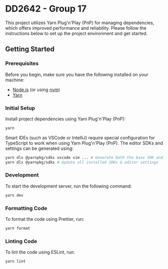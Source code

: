 # DD2642 - Group 17

This project utilizes Yarn Plug'n'Play (PnP) for managing dependencies, which offers improved performance and reliability. Please follow the instructions below to set up the project environment and get started.

## Getting Started

### Prerequisites

Before you begin, make sure you have the following installed on your machine:

- [Node.js](https://nodejs.org/en) (or using [nvm](https://github.com/nvm-sh/nvm))
- [Yarn](https://yarnpkg.com/)

### Initial Setup

Install project dependencies using Yarn Plug'n'Play (PnP):

```sh
yarn
```

Smart IDEs (such as VSCode or IntelliJ) require special configuration for TypeScript to work when using Yarn Plug'n'Play (PnP). The editor SDKs and settings can be generated using:

```sh
yarn dlx @yarnpkg/sdks vscode vim ... # Generate both the base SDK and the editor settings
yarn dlx @yarnpkg/sdks # Update all installed SDKs & editor settings
```

### Development

To start the development server, run the following command:

```sh
yarn dev
```

### Formatting Code

To format the code using Prettier, run:

```sh
yarn format
```

### Linting Code

To lint the code using ESLint, run:

```sh
yarn lint
```
